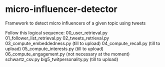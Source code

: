# micro-influencer-detector
Framework to detect micro influencers of a given topic using tweets

Follow this logical sequence:
00_user_retrieval.py
01_follower_list_retrieval.py
02_tweets_retrieval.py
03_compute_embeddedness.py (till to upload)
04_compute_recall.py (till to upload)
05_compute_interests.py (till to upload)
06_compute_engagement.py (not necessary at the moment)
schwartz_csv.py
big5_twitpersonality.py (till to upload)
